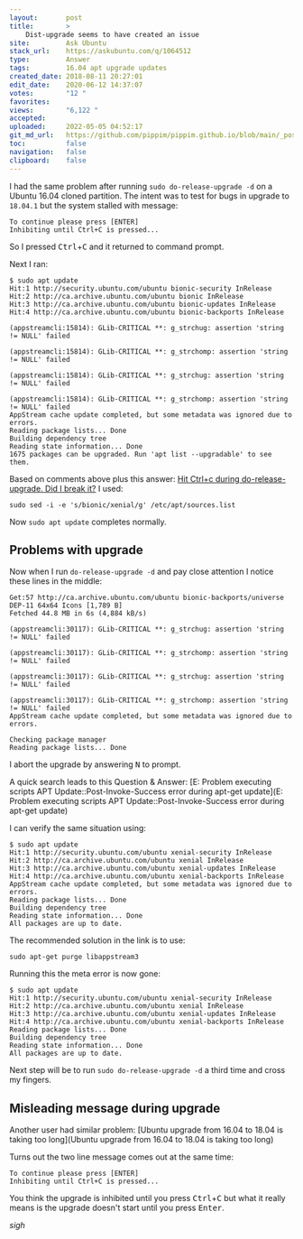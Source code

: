 ```yaml
---
layout:       post
title:        >
    Dist-upgrade seems to have created an issue
site:         Ask Ubuntu
stack_url:    https://askubuntu.com/q/1064512
type:         Answer
tags:         16.04 apt upgrade updates
created_date: 2018-08-11 20:27:01
edit_date:    2020-06-12 14:37:07
votes:        "12 "
favorites:    
views:        "6,122 "
accepted:     
uploaded:     2022-05-05 04:52:17
git_md_url:   https://github.com/pippim/pippim.github.io/blob/main/_posts/2018/2018-08-11-Dist-upgrade-seems-to-have-created-an-issue.md
toc:          false
navigation:   false
clipboard:    false
---
```


I had the same problem after running `sudo do-release-upgrade -d` on a Ubuntu 16.04 cloned partition. The intent was to test for bugs in upgrade to `18.04.1` but the system stalled with message:

``` 
To continue please press [ENTER]
Inhibiting until Ctrl+C is pressed...
```

So I pressed <kbd>Ctrl</kbd>+<kbd>C</kbd> and it returned to command prompt.

Next I ran:

``` 
$ sudo apt update
Hit:1 http://security.ubuntu.com/ubuntu bionic-security InRelease
Hit:2 http://ca.archive.ubuntu.com/ubuntu bionic InRelease
Hit:3 http://ca.archive.ubuntu.com/ubuntu bionic-updates InRelease
Hit:4 http://ca.archive.ubuntu.com/ubuntu bionic-backports InRelease
                             
(appstreamcli:15814): GLib-CRITICAL **: g_strchug: assertion 'string != NULL' failed

(appstreamcli:15814): GLib-CRITICAL **: g_strchomp: assertion 'string != NULL' failed

(appstreamcli:15814): GLib-CRITICAL **: g_strchug: assertion 'string != NULL' failed

(appstreamcli:15814): GLib-CRITICAL **: g_strchomp: assertion 'string != NULL' failed
AppStream cache update completed, but some metadata was ignored due to errors.
Reading package lists... Done
Building dependency tree       
Reading state information... Done
1675 packages can be upgraded. Run 'apt list --upgradable' to see them.
```

Based on comments above plus this answer: [Hit Ctrl+c during do-release-upgrade. Did I break it?][1] I used:

``` 
sudo sed -i -e 's/bionic/xenial/g' /etc/apt/sources.list
```

Now `sudo apt update` completes normally. 

## Problems with upgrade

Now when I run `do-release-upgrade -d` and pay close attention I notice these lines in the middle:

``` 
Get:57 http://ca.archive.ubuntu.com/ubuntu bionic-backports/universe DEP-11 64x64 Icons [1,789 B]
Fetched 44.8 MB in 6s (4,884 kB/s)                                                         

(appstreamcli:30117): GLib-CRITICAL **: g_strchug: assertion 'string != NULL' failed

(appstreamcli:30117): GLib-CRITICAL **: g_strchomp: assertion 'string != NULL' failed

(appstreamcli:30117): GLib-CRITICAL **: g_strchug: assertion 'string != NULL' failed

(appstreamcli:30117): GLib-CRITICAL **: g_strchomp: assertion 'string != NULL' failed
AppStream cache update completed, but some metadata was ignored due to errors.

Checking package manager
Reading package lists... Done    
```

I abort the upgrade by answering <kbd>N</kbd> to prompt.

A quick search leads to this Question & Answer: [E: Problem executing scripts APT Update::Post-Invoke-Success error during apt-get update](E: Problem executing scripts APT Update::Post-Invoke-Success error during apt-get update)

I can verify the same situation using:

``` 
$ sudo apt update
Hit:1 http://security.ubuntu.com/ubuntu xenial-security InRelease
Hit:2 http://ca.archive.ubuntu.com/ubuntu xenial InRelease                                 
Hit:3 http://ca.archive.ubuntu.com/ubuntu xenial-updates InRelease
Hit:4 http://ca.archive.ubuntu.com/ubuntu xenial-backports InRelease
AppStream cache update completed, but some metadata was ignored due to errors.
Reading package lists... Done
Building dependency tree       
Reading state information... Done
All packages are up to date.
```

The recommended solution in the link is to use:

``` 
sudo apt-get purge libappstream3
```

Running this the meta error is now gone:

``` 
$ sudo apt update
Hit:1 http://security.ubuntu.com/ubuntu xenial-security InRelease
Hit:2 http://ca.archive.ubuntu.com/ubuntu xenial InRelease
Hit:3 http://ca.archive.ubuntu.com/ubuntu xenial-updates InRelease
Hit:4 http://ca.archive.ubuntu.com/ubuntu xenial-backports InRelease
Reading package lists... Done
Building dependency tree       
Reading state information... Done
All packages are up to date.
```

Next step will be to run `sudo do-release-upgrade -d` a third time and cross my fingers.

## Misleading message during upgrade

Another user had similar problem: [Ubuntu upgrade from 16.04 to 18.04 is taking too long](Ubuntu upgrade from 16.04 to 18.04 is taking too long)

Turns out the two line message comes out at the same time:

``` 
To continue please press [ENTER]
Inhibiting until Ctrl+C is pressed...
```

You think the upgrade is inhibited until you press <kbd>Ctrl</kbd>+<kbd>C</kbd> but what it really means is the upgrade doesn't start until you press <kbd>Enter</Kbd>.

*sigh*

  [1]: https://askubuntu.com/questions/146308/hit-ctrlc-during-do-release-upgrade-did-i-break-it


